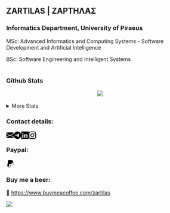 ## ZARTILAS | ΖΑΡΤΗΛΑΣ
###  Informatics Department,  University of Piraeus
MSc: Advanced Informatics and Computing Systems - Software Development and Αrtificial Intelligence

BSc: Software Engineering and Intelligent Systems
#
<!DOCTYPE html>
<html>
<head>
 <meta name="viewport" content="width=device-width, initial-scale=1">
</div> 

<body>
 
 ### Github Stats
 
<p align="center">
 <img src="https://github-readme-streak-stats.herokuapp.com?user=zartilas&theme=github-dark&hide_border=false&border=C3D1D9&date_format=j%20M%5B%20Y%5D&fire=FF5D00F4&sideLabels=58A6FF&currStreakLabel=58A6FF&dates=C3D1D9&sideNums=C3D1D9&currStreakNum=C3D1D9&stroke=1F6FEBF4&ring=1F6FEB")](https://git.io/streak-stats)
 </p>
 
<details>
 <summary>More Stats</summary>
 
 <br />
 
![GitHub stats](https://github-readme-stats.vercel.app/api?username=zartilas&theme=github_dark&show_icons=true&include_all_commits=true&count_private=true&custom_title=Stats)
         
[![Top Langs](https://github-readme-stats.vercel.app/api/top-langs/?username=zartilas&langs_count=7&theme=github_dark&layout=compact&hide=asp.net,html,css,shaderlab,hlsl,ruby)](https://github.com/zartilas/github-readme-stats)
 
</details>
 
 

<h3 align="left"> Contact details:</h3>
<p align="left">
 
<a href="mailto: vzartilas@pm.me">
  <img align="left" alt="Zartilas | Email" width="20px" src="https://raw.githubusercontent.com/zartilas/zartilas/main/email.svg"/>
</a>
<a href="https://t.me/zartilas">
  <img align="left" alt="Zartilas | Telegram" width="20px" src="https://raw.githubusercontent.com/zartilas/zartilas/main/telegram.svg"/>
</a>
<a href="https://linkedin.com/in/zartilas">
  <img align="left" alt="Zartilas | Linkedin" width="20px" src="https://raw.githubusercontent.com/zartilas/zartilas/main/linkedin.svg"/>
 </a>
<a href="https://instagram.com/zartilas">
  <img align="left" alt="Zartilas | Instagram" width="20px" src="https://raw.githubusercontent.com/zartilas/zartilas/main/instagram.svg"/>
</a> 
 
<!-- <a href="https://linkedin.com/in/zartilas" target="blank"><h4> • Linked-In <h4/></a> 
<a href="https://instagram.com/zartilas" target="blank"><h4> • Instagram <h4/></a>
<a href="https://t.me/zartilas" target="blank"><h4> • Telegram <h4/></a> -->
    
</p>
 
  <br />
 
### Paypal:
 
<a href="https://www.paypal.com/paypalme/zartilas">
  <img align="center"  width="20px" src="https://raw.githubusercontent.com/zartilas/zartilas/main/paypal.svg"/>
</a> 
 
<!--  <img align="left" alt="Paypal" width="26px" src="https://user-images.githubusercontent.com/96727508/147514185-8011c042-f938-4536-ae05-80857764dbb2.png" />
https://www.paypal.com/paypalme/zartilas  -->
 
 
### Buy me a beer:

 <img>🍺 </img> 
 https://www.buymeacoffee.com/zartilas
</body>
</html>
 
 ![](https://visitor-badge.laobi.icu/badge?page_id=zartilas.zartilas)
